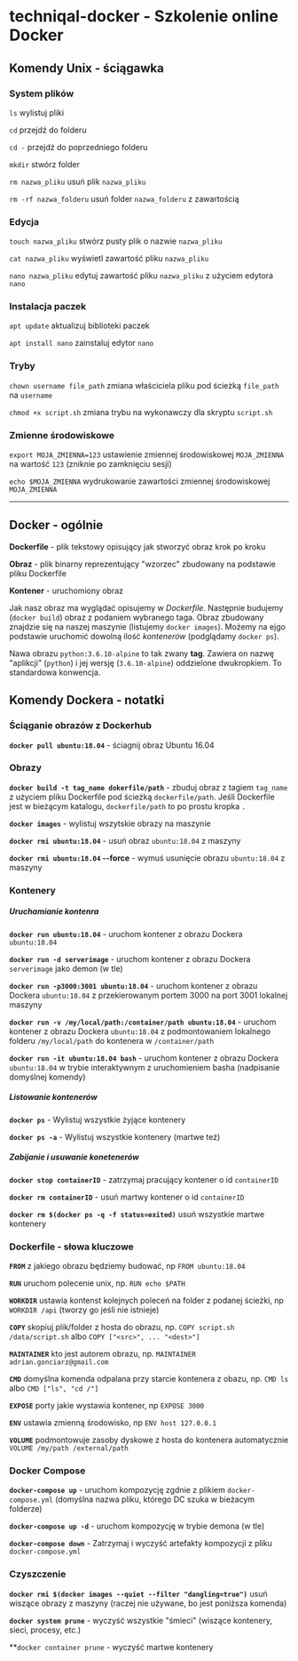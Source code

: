 # techniqal-docker  - Szkolenie online Docker

## Komendy Unix - ściągawka
### System plików
`ls` wylistuj pliki

`cd` przejdź do folderu

`cd -` przejdź do poprzedniego folderu

`mkdir` stwórz folder

`rm nazwa_pliku` usuń plik `nazwa_pliku`

`rm -rf nazwa_folderu` usuń folder `nazwa_folderu` z zawartością

### Edycja
`touch nazwa_pliku` stwórz pusty plik o nazwie `nazwa_pliku`

`cat nazwa_pliku` wyświetl zawartość pliku `nazwa_pliku`

`nano nazwa_pliku` edytuj zawartość pliku `nazwa_pliku` z użyciem edytora `nano`

### Instalacja paczek
`apt update` aktualizuj biblioteki paczek

`apt install nano` zainstaluj edytor `nano`

### Tryby
`chown username file_path` zmiana właściciela pliku pod ścieżką `file_path` na `username`

`chmod +x script.sh` zmiana trybu na wykonawczy dla skryptu `script.sh`

### Zmienne środowiskowe
`export MOJA_ZMIENNA=123` ustawienie zmiennej środowiskowej `MOJA_ZMIENNA` na wartość `123` (zniknie po zamknięciu sesji)

`echo $MOJA_ZMIENNA` wydrukowanie zawartości zmiennej środowiskowej `MOJA_ZMIENNA`

***

## Docker - ogólnie
**Dockerfile** - plik tekstowy opisujący jak stworzyć obraz krok po kroku

**Obraz** - plik binarny reprezentujący "wzorzec" zbudowany na podstawie pliku Dockerfile

**Kontener** - uruchomiony obraz

Jak nasz obraz ma wyglądać opisujemy w _Dockerfile_. Następnie budujemy (`docker build`) obraz z podaniem wybranego taga. Obraz zbudowany znajdzie się na naszej maszynie (listujemy `docker images`). Możemy na ejgo podstawie uruchomić dowolną ilość _kontenerów_ (podglądamy `docker ps`).

Nawa obrazu `python:3.6.10-alpine`  to tak zwany **tag**. Zawiera on nazwę "aplikcji" (`python`) i jej wersję (`3.6.10-alpine`) oddzielone dwukropkiem. To standardowa konwencja.


## Komendy Dockera - notatki
### Ściąganie obrazów z Dockerhub
**`docker pull ubuntu:18.04`** - ściagnij obraz Ubuntu 16.04 

### Obrazy
**`docker build -t tag_name dokerfile/path`** - zbuduj obraz z tagiem `tag_name` z użyciem pliku Dockerfile pod ścieżką `dockerfile/path`. Jeśli Dockerfile jest w bieżącym katalogu, `dockerfile/path` to po prostu kropka `.`

**`docker images`** - wylistuj wszytskie obrazy na maszynie

**`docker rmi ubuntu:18.04`** - usuń obraz `ubuntu:18.04` z maszyny

**`docker rmi ubuntu:18.04` --force** - wymuś usunięcie obrazu `ubuntu:18.04` z maszyny

### Kontenery
##### Uruchamianie kontenra
**`docker run ubuntu:18.04`** - uruchom kontener z obrazu Dockera `ubuntu:18.04`

**`docker run -d serverimage`** - uruchom kontener z obrazu Dockera `serverimage` jako demon (w tle)

**`docker run -p3000:3001 ubuntu:18.04`** - uruchom kontener z obrazu Dockera  `ubuntu:18.04` z przekierowanym portem 3000 na port 3001 lokalnej maszyny

**`docker run -v /my/local/path:/container/path ubuntu:18.04`** - uruchom kontener z obrazu Dockera  `ubuntu:18.04` z podmontowaniem lokalnego folderu `/my/local/path` do kontenera w `/container/path`

**`docker run -it ubuntu:18.04 bash`** - uruchom kontener z obrazu Dockera  `ubuntu:18.04` w trybie interaktywnym z uruchomieniem basha (nadpisanie domyślnej komendy)

##### Listowanie kontenerów
**`docker ps`** - Wylistuj wszystkie żyjące kontenery

**`docker ps -a`** - Wylistuj wszystkie kontenery (martwe też)

##### Zabijanie i usuwanie konetenerów
**`docker stop containerID`** - zatrzymaj pracujący kontener o id `containerID`

**`docker rm containerID`** - usuń martwy kontener o id `containerID`

**`docker rm $(docker ps -q -f status=exited)`** usuń wszystkie martwe kontenery


### Dockerfile - słowa kluczowe
**`FROM`** z jakiego obrazu będziemy budować, np `FROM ubuntu:18.04`

**`RUN`** uruchom polecenie unix, np. `RUN echo $PATH`

**`WORKDIR`** ustawia kontenst kolejnych poleceń na folder z podanej ścieżki, np `WORKDIR /api` (tworzy go jeśli nie istnieje)

**`COPY`** skopiuj plik/folder z hosta do obrazu, np. `COPY script.sh /data/script.sh` albo `COPY ["<src>", ... "<dest>"]`

**`MAINTAINER`** kto jest autorem obrazu, np. `MAINTAINER adrian.gonciarz@gmail.com`

**`CMD`** domyślna komenda odpalana przy starcie kontenera z obazu, np. `CMD ls` albo `CMD ["ls", "cd /"]`

**`EXPOSE`** porty jakie wystawia kontener, np `EXPOSE 3000`

**`ENV`** ustawia zmienną środowisko, np `ENV host 127.0.0.1` 

**`VOLUME`** podmontowuje zasoby dyskowe z hosta do kontenera automatycznie `VOLUME /my/path /external/path`

### Docker Compose
**`docker-compose up`** - uruchom kompozycję zgdnie z plikiem `docker-compose.yml` (domyślna nazwa pliku, którego DC szuka w bieżacym folderze)

**`docker-compose up -d`** - uruchom kompozycję w trybie demona (w tle)

**`docker-compose down`** - Zatrzymaj i wyczyść artefakty kompozycji z pliku  `docker-compose.yml`

### Czyszczenie
**`docker rmi $(docker images --quiet --filter "dangling=true")`** usuń wiszące obrazy z maszyny (raczej nie używane, bo jest poniższa komenda)

**`docker system prune`** - wyczyść wszystkie "śmieci" (wiszące kontenery, sieci, procesy, etc.)

**`docker container prune` - wyczyść martwe kontenery
